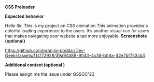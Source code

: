 **CSS Preloader**

**Expected behavior**
<!-- A clear and concise description of what you expected to happen. -->
Hello Sir,
This is my project on CSS animation
This animation provides a colorful loading experience to the users. It’s another visual cue for users that makes navigating your website a tad more enjoyable.
**Screenshots (optional)**
<!-- If applicable, add screenshots to help explain your problem. -->

https://github.com/pranjay-poddar/Dev-Geeks/assets/114172928/39a94d88-9043-4c36-b04a-42e7bf753cb3


**Additional context (optional )**
<!-- Add any other context about the problem here. -->
Please assign me the issue under GSSOC'23
